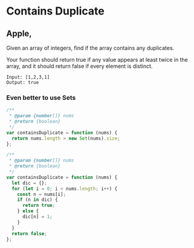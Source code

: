 # Contains Duplicate

## Apple,

Given an array of integers, find if the array contains any duplicates.

Your function should return true if any value appears at least twice in the array, and it should return false if every element is distinct.

```
Input: [1,2,3,1]
Output: true
```

### Even better to use Sets

```js
/**
 * @param {number[]} nums
 * @return {boolean}
 */
var containsDuplicate = function (nums) {
  return nums.length > new Set(nums).size;
};
```

```js
/**
 * @param {number[]} nums
 * @return {boolean}
 */
var containsDuplicate = function (nums) {
  let dic = {};
  for (let i = 0; i < nums.length; i++) {
    const n = nums[i];
    if (n in dic) {
      return true;
    } else {
      dic[n] = 1;
    }
  }
  return false;
};
```
